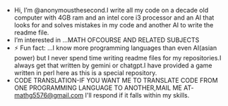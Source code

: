 -  Hi, I’m @anonymousthesecond.I write all my code on a decade old computer with 4GB ram and an intel core i3 processor and an AI that looks for and solves mistakes in my code and another AI to write the readme file.
-  I’m interested in ...MATH OFCOURSE AND RELATED SUBJECTS
- ⚡ Fun fact: ...I know more programming languages than even AI(asian power) but I never spend time writing readme files for my repositories.I always get that written by gemini or chatgpt.I have provided a game written in perl here as this is a special repository.
- CODE TRANSLATION-IF YOU WANT ME TO TRANSLATE CODE FROM ONE PROGRAMMING LANGUAGE TO ANOTHER,MAIL ME AT- mathg5576@gmail.com
  I'll respond if it falls within my skills.

<!---
anonymousthesecond/anonymousthesecond is a ✨ special ✨ repository because its `README.md` (this file) appears on your GitHub profile.
You can click the Preview link to take a look at your changes.
--->
